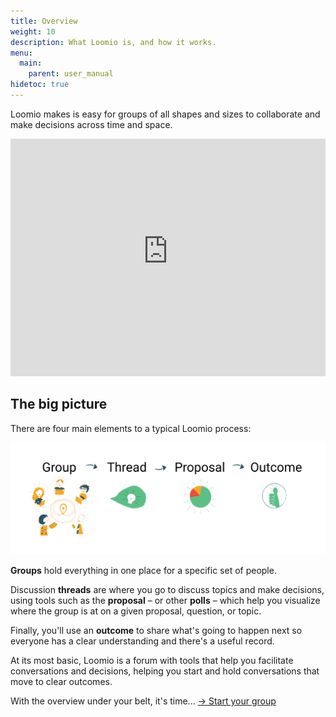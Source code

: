 ```yaml
---
title: Overview
weight: 10
description: What Loomio is, and how it works.
menu:
  main:
    parent: user_manual
hidetoc: true
---
```


Loomio makes is easy for groups of all shapes and sizes to collaborate and make decisions across time and space.

<iframe width="100%" height="380px" src="https://www.youtube-nocookie.com/embed/Zlzuqsunpxc" frameborder="0" allowfullscreen></iframe>

## The big picture

There are four main elements to a typical Loomio process:

![Group → Thread → Proposal → Outcome](loomio_app_ia.png)

**Groups** hold everything in one place for a specific set of people.

Discussion **threads** are where you go to discuss topics and make decisions, using tools such as the **proposal** – or other **polls** – which help you visualize where the group is at on a given proposal, question, or topic.

Finally, you'll use an **outcome** to share what's going to happen next so everyone has a clear understanding and there's a useful record.

At its most basic, Loomio is a forum with tools that help you facilitate conversations and decisions, helping you start and hold conversations that move to clear outcomes.

With the overview under your belt, it's time... [→ Start your group](../starting_a_group)

<!-- ---

## About us
Loomio is a cooperative social enterprise based in Wellington, Aotearoa New Zealand. Our mission is to empower anyone, anywhere to participate in decisions that affect their lives. [Find out more](https://www.loomio.org/about). -->

